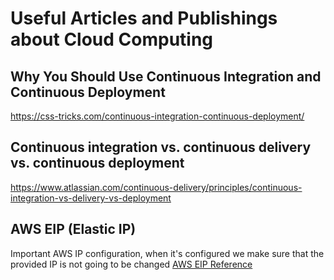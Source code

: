 # Useful Articles and Publishings about Cloud Computing

## Why You Should Use Continuous Integration and Continuous Deployment
https://css-tricks.com/continuous-integration-continuous-deployment/

## Continuous integration vs. continuous delivery vs. continuous deployment
https://www.atlassian.com/continuous-delivery/principles/continuous-integration-vs-delivery-vs-deployment

## AWS EIP (Elastic IP)
Important AWS IP configuration, when it's configured we make sure that the provided IP is not going to be changed
[AWS EIP Reference](https://docs.aws.amazon.com/AWSEC2/latest/UserGuide/elastic-ip-addresses-eip.html)